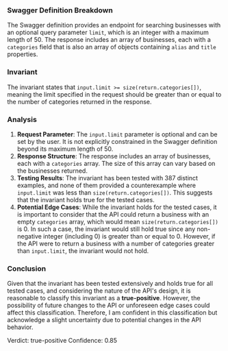 ### Swagger Definition Breakdown
The Swagger definition provides an endpoint for searching businesses with an optional query parameter `limit`, which is an integer with a maximum length of 50. The response includes an array of businesses, each with a `categories` field that is also an array of objects containing `alias` and `title` properties.

### Invariant
The invariant states that `input.limit >= size(return.categories[])`, meaning the limit specified in the request should be greater than or equal to the number of categories returned in the response.

### Analysis
1. **Request Parameter**: The `input.limit` parameter is optional and can be set by the user. It is not explicitly constrained in the Swagger definition beyond its maximum length of 50.
2. **Response Structure**: The response includes an array of businesses, each with a `categories` array. The size of this array can vary based on the businesses returned.
3. **Testing Results**: The invariant has been tested with 387 distinct examples, and none of them provided a counterexample where `input.limit` was less than `size(return.categories[])`. This suggests that the invariant holds true for the tested cases.
4. **Potential Edge Cases**: While the invariant holds for the tested cases, it is important to consider that the API could return a business with an empty `categories` array, which would mean `size(return.categories[])` is 0. In such a case, the invariant would still hold true since any non-negative integer (including 0) is greater than or equal to 0. However, if the API were to return a business with a number of categories greater than `input.limit`, the invariant would not hold.

### Conclusion
Given that the invariant has been tested extensively and holds true for all tested cases, and considering the nature of the API's design, it is reasonable to classify this invariant as a **true-positive**. However, the possibility of future changes to the API or unforeseen edge cases could affect this classification. Therefore, I am confident in this classification but acknowledge a slight uncertainty due to potential changes in the API behavior.

Verdict: true-positive
Confidence: 0.85
